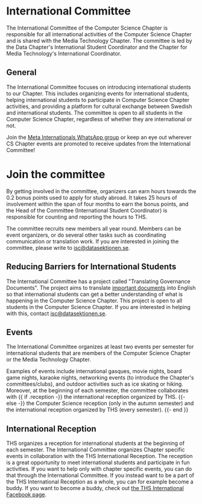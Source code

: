 # International Committee

The International Committee of the Computer Science Chapter is responsible for all international activities of the Computer Science Chapter and is shared with the Media Technology Chapter. The committee is led by the Data Chapter's International Student Coordinator and the Chapter for Media Technology's International Coordinator.


## General

The International Committee focuses on introducing international students to our Chapter. This includes organizing events for international students, helping international students to participate in Computer Science Chapter activities, and providing a platform for cultural exchange between Swedish and international students. The committee is open to all students in the Computer Science Chapter, regardless of whether they are international or not.

Join the [Meta Internationals WhatsApp group](https://dsekt.se/whatsapp) or keep an eye out wherever CS Chapter events are promoted to receive updates from the International Committee!

# Join the committee

By getting involved in the committee, organizers can earn hours towards the 0.2 bonus points used to apply for study abroad. It takes 25 hours of involvement within the span of four months to earn the bonus points, and the Head of the Committee (International Student Coordinator) is responsible for counting and reporting the hours to THS.

The committee recruits new members all year round. Members can be event organizers, or do several other tasks such as coordinating communication or translation work. If you are interested in joining the committee, please write to [isc@datasektionen.se](mailto:isc@datasektionen.se).

## Reducing Barriers for International Students

The International Committee has a project called "Translating Governance Documents". The project aims to translate [important documents](https://styrdokument.datasektionen.se/) into English so that international students can get a better understanding of what is happening in the Computer Science Chapter. This project is open to all students in the Computer Science Chapter. If you are interested in helping with this, contact [isc@datasektionen.se](mailto:isc@datasektionen.se).

## Events
The International Committee organizes at least two events per semester for international students that are members of the Computer Science Chapter or the Media Technology Chapter.

Examples of events include international gasques, movie nights, board game nights, karaoke nights, networking events (to introduce the Chapter's committees/clubs), and outdoor activities such as ice skating or hiking. Moreover, at the beginning of each semester, the committee collaborates with {{ if .reception -}} the international reception organized by THS. {{- else -}} the Computer Science reception (only in the autumn semester) and the international reception organized by THS (every semester). {{- end }}

## International Reception

THS organizes a reception for international students at the beginning of each semester. The International Committee organizes Chapter specific events in collaboration with the THS International Reception. The reception is a great opportunity to meet international students and participate in fun activities. If you want to help only with chapter specific events, you can do that through the International Committee. If you instead want to be a part of the THS International Reception as a whole, you can for example become a buddy. If you want to become a buddy, check out [the THS International Facebook page](https://www.facebook.com/thsint). 
